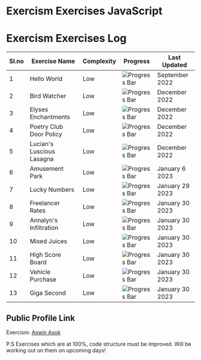 # Exercism Exercises JavaScript

# Exercism Exercises Log

| Sl.no | Exercise Name             | Complexity | Progress                           | Last Updated           |
| ----- | ------------------------- | ---------- | ---------------------------------- | --------------- |
| 1     | Hello World               | Low        | ![Progress Bar](https://geps.dev/progress/100)  | September 2022  |
| 2     | Bird Watcher              | Low        | ![Progress Bar](https://geps.dev/progress/100)  | December 2022   |
| 3     | Elyses Enchantments       | Low        | ![Progress Bar](https://geps.dev/progress/100)  | December 2022   |
| 4     | Poetry Club Door Policy   | Low        | ![Progress Bar](https://geps.dev/progress/100)  | December 2022   |
| 5     | Lucian's Luscious Lasagna | Low        | ![Progress Bar](https://geps.dev/progress/100)  | December 2022   |
| 6     | Amusement Park            | Low        | ![Progress Bar](https://geps.dev/progress/100)  | January 6 2023  |
| 7     | Lucky Numbers             | Low        | ![Progress Bar](https://geps.dev/progress/100)  | January 29 2023 |
| 8     | Freelancer Rates          | Low        | ![Progress Bar](https://geps.dev/progress/100)  | January 30 2023 |
| 9     | Annalyn's Infiltration    | Low        | ![Progress Bar](https://geps.dev/progress/100)  | January 30 2023 |
| 10    | Mixed Juices              | Low        | ![Progress Bar](https://geps.dev/progress/100)  | January 30 2023 |
| 11    | High Score Board          | Low        | ![Progress Bar](https://geps.dev/progress/100)  | January 30 2023 |
| 12    | Vehicle Purchase          | Low        | ![Progress Bar](https://geps.dev/progress/100)  | January 30 2023 |
| 13    | Giga Second               | Low        | ![Progress Bar](https://geps.dev/progress/100)  | January 30 2023 |

## Public Profile Link

Exercism: [Aswin Asok](https://exercism.org/profiles/AswinAsok)

P.S Exercises which are at 100%, code structure must be improved. 
Will be working out on them on upcoming days!
